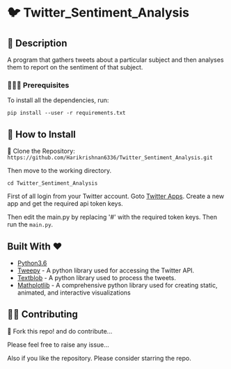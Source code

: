 # 🐦 Twitter_Sentiment_Analysis 

## 📘 Description

A program that gathers tweets about a particular subject and then analyses them to report on the sentiment of that subject.

### 👨🏻‍🏫  Prerequisites

To install all the dependencies, run:

``` pip install --user -r requirements.txt ```

## 🔧 How to Install

👯 Clone the Repository:
```https://github.com/Harikrishnan6336/Twitter_Sentiment_Analysis.git```

Then move to the working directory.

```cd Twitter_Sentiment_Analysis```

First of all login from your Twitter account. 
Goto [Twitter Apps](https://apps.twitter.com/). Create a new app and get the required api token keys.

Then edit the main.py by replacing '#' with the required token keys. Then run the ```main.py```.

## Built With ❤️ 

* [Python3.6](https://docs.python.org/3.6/) 
* [Tweepy](https://www.tweepy.org/) - A python library used for accessing the Twitter API.
* [Textblob](https://textblob.readthedocs.io/en/dev/) - A python library used to process the tweets.
* [Mathplotlib](https://matplotlib.org/) - A comprehensive python library used for creating static, animated, and interactive visualizations

## 💁🏻 Contributing

🍴 Fork this repo! and do contribute...

Please feel free to raise any issue...

Also if you like the repository. Please consider starring the repo.
